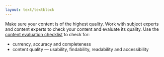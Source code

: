 ```yaml
---
layout: text/textblock
---
```

Make sure your content is of the highest quality. Work with subject experts and content experts to check your content and evaluate its quality. Use the [content evaluation checklist](/content-strategy/audit-content/analyse-evaluate/content-evaluation-checklist/) to check for:
  * currency, accuracy and completeness
  * content quality — usability, findability, readability and accessibility
